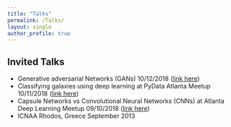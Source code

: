 ```yaml
---
title: "Talks"
permalink: /Talks/
layout: single
author_profile: true
---
```


## Invited Talks
* Generative adversarial Networks (GANs) 10/12/2018 ([link here](https://www.meetup.com/atlanta-deep-learning/events/255096286/))
* Classifying galaxies using deep learning at PyData Atlanta Meetup 10/11/2018 ([link here](https://www.meetup.com/PyData-Atlanta/events/253046995/))
* Capsule Networks vs Convolutional Neural Networks (CNNs) at Atlanta Deep Learning
Meetup 09/10/2018 ([link here](https://www.meetup.com/atlanta-deep-learning/events/253817616/))
* ICNAA Rhodos, Greece September 2013
